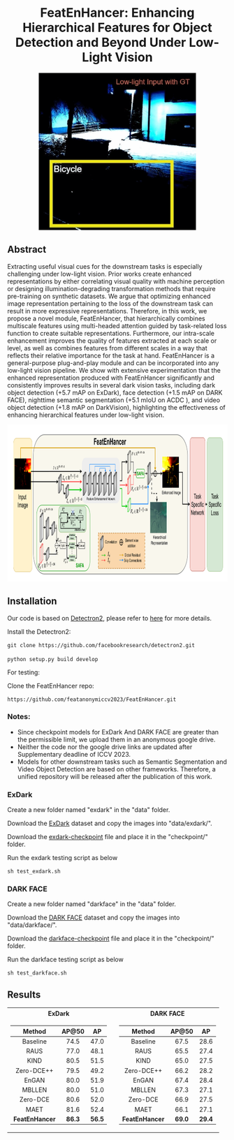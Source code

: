 <div align="center">
<h1>FeatEnHancer: Enhancing Hierarchical Features for Object Detection and
Beyond Under Low-Light Vision</h1>


<div align="center">

<img src="figs/Exdark-Gif.gif" height="360">

</div>


</div>


## Abstract

Extracting useful visual cues for the downstream tasks is especially challenging under low-light vision. Prior works create enhanced representations by either correlating visual quality with machine perception or designing illumination-degrading transformation methods that require pre-training on synthetic datasets. We argue that optimizing enhanced image representation pertaining to the loss of the downstream task can result in more expressive representations. Therefore, in this work, we propose a novel module, FeatEnHancer, that hierarchically combines multiscale features using multi-headed attention guided by task-related loss function to create suitable representations. Furthermore, our intra-scale enhancement improves the quality of features extracted at each scale or level, as well as combines features from different scales in a way that reflects their relative importance for the task at hand. FeatEnHancer is a general-purpose plug-and-play module and can be incorporated into any low-light vision pipeline. We show with extensive experimentation that the enhanced representation produced with FeatEnHancer significantly and consistently improves results in several dark vision tasks, including dark object detection (+5.7 mAP on ExDark), face detection (+1.5 mAP on DARK FACE), nighttime semantic segmentation (+5.1 mIoU on ACDC ), and video object detection (+1.8 mAP on DarkVision), highlighting the effectiveness of enhancing hierarchical features under low-light vision.

<div align="center">

<img src="figs/feat_enhancer.png" height="360">

</div>


## Installation

Our code is based on [Detectron2](https://github.com/facebookresearch/detectron2), please refer to [here](https://detectron2.readthedocs.io/en/latest/tutorials/install.html) for more details.

Install the Detectron2:

```
git clone https://github.com/facebookresearch/detectron2.git

python setup.py build develop
```

For testing:

Clone the FeatEnHancer repo:

```
https://github.com/featanonymiccv2023/FeatEnHancer.git
```
### Notes:
* Since checkpoint models for ExDark And DARK FACE are greater than the permissible limit, we upload them in an anonymous google drive.
* Neither the code nor the google drive links are updated after Supplementary deadline of ICCV 2023.
* Models for other downstream tasks such as Semantic Segmentation and Video Object Detection are based on other frameworks. Therefore, a unified repository will be released after the publication of this work.


### ExDark

Create a new folder named "exdark" in the "data" folder.

Download the [ExDark](https://github.com/cs-chan/Exclusively-Dark-Image-Dataset) dataset and copy the images into "data/exdark/".

Download the [exdark-checkpoint](https://drive.google.com/file/d/1W1sZZLCv6LroA6WTaitPxOHT1caSwGko/view) file and place it in the "checkpoint/" folder. 

Run the exdark testing script as below

```
sh test_exdark.sh
```

### DARK FACE

Create a new folder named "darkface" in the "data" folder.

Download the [DARK FACE](https://flyywh.github.io/CVPRW2019LowLight/) dataset and copy the images into "data/darkface/".

Download the [darkface-checkpoint](https://drive.google.com/file/d/1V58MSf9JO92BQNS2CIvwC-b26O2Ybpcr/view) file and place it in the "checkpoint/" folder.

Run the darkface testing script as below

```
sh test_darkface.sh
```


## Results

<div align="center">
  
  <table>
<tr><th> ExDark </th> <th> </th> <th> DARK FACE </th></tr>
<tr><td>

|                          Method                                     |   AP@50   |   AP  |
|:-------------------------------------------------------------------:|:---------:| :-----:  |
|                          Baseline                                   |   74.5    |    47.0  | 
|                            RAUS                                     |   77.0    |   48.1   | 
|                            KIND                                     |   80.5    |   51.5   |  
|                          Zero-DCE++                                 |   79.5    |   49.2   | 
|                           EnGAN                                     |   80.0    |   51.9   |   
|                           MBLLEN                                    |   80.0    |   51.0   |   
|                          Zero-DCE                                   |   80.6    |   52.0   |  
|                            MAET                                     |   81.6    |   52.4   |   
|                       **FeatEnHancer**                              | **86.3**  | **56.5** |  
</td>

<td>         </td>
  
<td>

|                          Method                                     |   AP@50   |   AP  |
|:-------------------------------------------------------------------:|:---------:| :-----:  |
|                          Baseline                                   |   67.5    |   28.6   | 
|                            RAUS                                     |   65.5    |   27.4   | 
|                            KIND                                     |   65.0    |   27.5   |  
|                          Zero-DCE++                                 |   66.2    |   28.2   | 
|                           EnGAN                                     |   67.4    |   28.4   |   
|                           MBLLEN                                    |   67.3    |   27.1   |   
|                          Zero-DCE                                   |   66.9    |   27.5   |  
|                            MAET                                     |   66.1    |   27.1   |   
|                       **FeatEnHancer**                              | **69.0**  | **29.4** | 

</td></tr>
</table>



</div>






